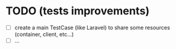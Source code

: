 # TODO (tests improvements)

- [ ] create a main TestCase (like Laravel) to share some resources (container, client, etc...)
- [ ] ...